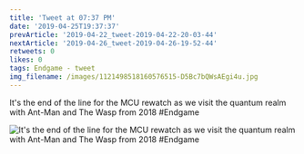 ```yaml
---
title: 'Tweet at 07:37 PM'
date: '2019-04-25T19:37:37'
prevArticle: '2019-04-22_tweet-2019-04-22-20-03-44'
nextArticle: '2019-04-26_tweet-2019-04-26-19-52-44'
retweets: 0
likes: 0
tags: Endgame - tweet
img_filename: /images/1121498518160576515-D5Bc7bQWsAEgi4u.jpg
---
```

It's the end of the line for the MCU rewatch as we visit the quantum realm with Ant-Man and The Wasp from 2018 #Endgame

![It's the end of the line for the MCU rewatch as we visit the quantum realm with Ant-Man and The Wasp from 2018 #Endgame](/images/1121498518160576515-D5Bc7bQWsAEgi4u.jpg "It's the end of the line for the MCU rewatch as we visit the quantum realm with Ant-Man and The Wasp from 2018 #Endgame")